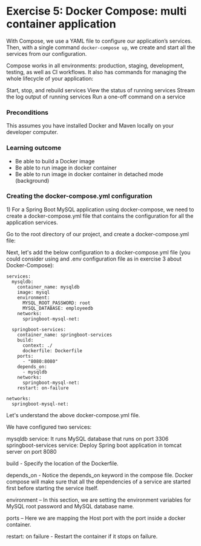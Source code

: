 # Exercise 5: Docker Compose: multi container application

With Compose, we use a YAML file to configure our application’s services. Then, with a single command `docker-compose up`, we create and start all the services from our configuration.

Compose works in all environments: production, staging, development, testing, as well as CI workflows. It also has commands for managing the whole lifecycle of your application: 

Start, stop, and rebuild services 
View the status of running services 
Stream the log output of running services 
Run a one-off command on a service

### Preconditions

This assumes you have installed Docker and Maven locally on your developer computer.

### Learning outcome

* Be able to build a Docker image   
* Be able to run image in docker container  
* Be able to run image in docker container in detached mode (background)

### Creating the docker-compose.yml configuration

1\) 
For a Spring Boot MySQL application using docker-compose, we need to create a docker-compose.yml file that contains the configuration for all the application services.

Go to the root directory of our project, and create a docker-compose.yml file:

Next, let's add the below configuration to a docker-compose.yml file (you could consider using and .env configuration file as in exercise 3 about Docker-Compose):
```docker
services:
  mysqldb:
    container_name: mysqldb
    image: mysql
    environment:
      MYSQL_ROOT_PASSWORD: root
      MYSQL_DATABASE: employeedb
    networks:
      springboot-mysql-net:

  springboot-services:
    container_name: springboot-services
    build:
      context: ./
      dockerfile: Dockerfile
    ports:
      - "8080:8080"
    depends_on:
      - mysqldb
    networks:
      springboot-mysql-net:
    restart: on-failure

networks:
  springboot-mysql-net:
```

Let's understand the above docker-compose.yml file.

We have configured two services:

mysqldb service: It runs MySQL database that runs on port 3306
springboot-services service: Deploy Spring boot application in tomcat server on port 8080

build - Specify the location of the Dockerfile.

depends_on - Notice the depends_on keyword in the compose file. Docker compose will make sure that all the dependencies of a service are started first before starting the service itself.

environment – In this section, we are setting the environment variables for MySQL root password and MySQL database name.

ports – Here we are mapping the Host port with the port inside a docker container.

restart: on failure - Restart the container if it stops on failure. 
